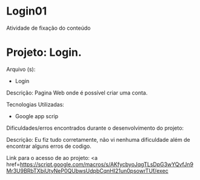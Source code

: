 # Login01
Atividade de fixação do conteúdo
<h1> Projeto: Login. </h1>

Arquivo (s):
<ul>
  <li> Login </li>
</ul>

Descrição: Pagina Web onde é possível criar uma conta.

Tecnologias Utilizadas:

<ul>
  <li>Google app scrip</li>
</ul>

Dificuldades/erros encontrados durante o desenvolvimento do projeto:

Descrição: Eu fiz tudo corretamente, não vi nenhuma dificuldade além de encontrar alguns erros de codigo.

Link para o acesso de ao projeto:
<a href=https://script.google.com/macros/s/AKfycbyoJqgTLsDpG3wYQvfJn9Mr3U9BRbTXbiUtyNeP0QUbwsUdpbCqnHI21un0psowrTUf/exec</a>
